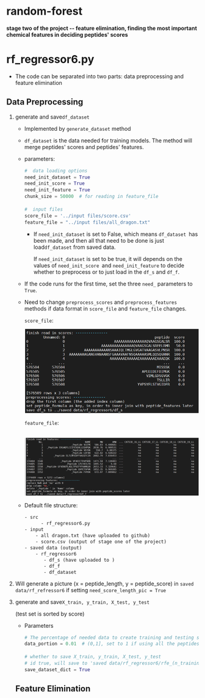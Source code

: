 # random-forest
**stage two of the project -- feature elimination, finding the most important chemical features in deciding peptides' scores**

# rf_regressor6.py

* The code can be separated into two parts: data preprocessing and feature elimination

## Data Preprocessing

1. generate  and save`df_dataset`

   * Implemented by `generate_dataset` method

   * `df_dataset` is the data needed for training models. The method will merge peptides' scores and peptides' features.

   * parameters:

     ```python
     #  data loading options
     need_init_dataset = True
     need_init_score = True
     need_init_feature = True
     chunk_size = 50000  # for reading in feature_file
     
     #  input files
     score_file = '../input files/score.csv'
     feature_file = "../input files/all_dragon.txt"
     ```


     - If `need_init_dataset` is set to False, which means `df_dataset `has been made, and then all that need to be done is just load`df_dataset` from saved data.

       If `need_init_dataset` is set to be true, it will depends on the values of `need_init_score `and `need_init_feature` to decide whether to preprocess or to just load in the `df_s` and `df_f`.

   * If the code runs for the first time, set the three `need_` parameters to `True`.

   * Need to change `preprocess_scores` and `preprocess_features` methods if data format in `score_file` and `feature_file` changes.

     `score_file`:

     ![image-20210920134638293](README.assets/image-20210920134638293.png)

     `feature_file`:

     ​	![image-20210920134729235](README.assets/image-20210920134729235.png)

   * Default file structure:

     ```
     - src
     	   - rf_regressor6.py
     - input
         - all dragon.txt (have uploaded to github)
         - score.csv (output of stage one of the project)
     - saved data (output)
         - rf_regressor6 
         	- df_s (have uploaded to )
         	- df_f
         	- df_dataset
     ```

2.  Will generate a picture (x = peptide_length, y = peptide_score) in `saved data/rf_refressor6` if setting `need_score_length_pic = True`

3. generate and save`X_train, y_train, X_test, y_test`

   (test set is sorted by score)

   * Parameters

     ```python
     # The percentage of needed data to create training and testing sets
     data_portion = 0.01  # (0,1], set to 1 if using all the peptides
     
     # whether to save X_train, y_train, X_test, y_test 
     # id true, will save to 'saved data/rf_regressor6/rfe_(n_training samples)/data_dict
     save_dataset_dict = True
     ```

   

   ## Feature Elimination

   
